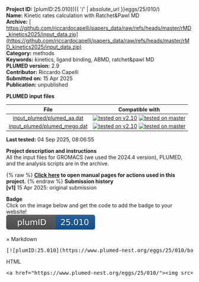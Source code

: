 **Project ID:** [plumID:25.010]({{ '/' | absolute_url }}eggs/25/010/)  
**Name:**  Kinetic rates calculation with Ratchet&Pawl MD  
**Archive:** [ https://github.com/riccardocapelli/papers_data/raw/refs/heads/master/rMD_kinetics2025/input_data.zip](https://github.com/riccardocapelli/papers_data/raw/refs/heads/master/rMD_kinetics2025/input_data.zip)  
**Category:**  methods  
**Keywords:**  kinetics, ligand binding, ABMD, ratchet&pawl MD  
**PLUMED version:**  2.9  
**Contributor:**  Riccardo Capelli  
**Submitted on:** 15 Apr 2025  
**Publication:** unpublished  
  
**PLUMED input files**  
  
| File     | Compatible with |  
|:--------:|:--------:|  
| [input_plumed/plumed_aa.dat](./data/input_plumed/plumed_aa.dat.md) |  [![tested on v2.10](https://img.shields.io/badge/v2.10-passing-green.svg)](data/input_plumed/plumed_aa.dat.plumed.stderr) [![tested on master](https://img.shields.io/badge/master-passing-green.svg)](data/input_plumed/plumed_aa.dat.plumed_master.stderr) |  
| [input_plumed/plumed_mego.dat](./data/input_plumed/plumed_mego.dat.md) |  [![tested on v2.10](https://img.shields.io/badge/v2.10-passing-green.svg)](data/input_plumed/plumed_mego.dat.plumed.stderr) [![tested on master](https://img.shields.io/badge/master-passing-green.svg)](data/input_plumed/plumed_mego.dat.plumed_master.stderr) |  
  
**Last tested:**  04 Sep 2025, 08:06:55
  
**Project description and instructions**  
All the input files for GROMACS (we used the 2024.4 version), PLUMED, and the analysis scripts are in the archive. 

  
{% raw %}
<b><a href="https://www.plumed.org/doc-master/user-doc/html/actionlist/?actions=GROUP,DISTANCE,ABMD,PRINT,FLUSH,WHOLEMOLECULES,COMMITTOR,COM" target="_blank">Click here</a> to open manual pages for actions used in this project.</b>
{% endraw %}
**Submission history**  
**[v1]** 15 Apr 2025: original submission  
  
**Badge**  
Click on the image below and get the code to add the badge to your website!  
<img src="./badge.svg" alt="plumeDnest:25.010" id="myBtn" class="badge">
<div id="myModal" class="modal">
  <div class="modal-content">
    <span class="close">&times;</span>
    Markdown<pre>[![plumID:25.010](https://www.plumed-nest.org/eggs/25/010/badge.svg)](https://www.plumed-nest.org/eggs/25/010/)</pre>
    HTML<pre>&lt;a href="https://www.plumed-nest.org/eggs/25/010/"&gt;&lt;img src="https://www.plumed-nest.org/eggs/25/010/badge.svg" alt="plumID:25.010"&gt;&lt;/a&gt;</pre>
  </div>
</div>
